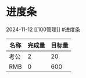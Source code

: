 # 进度条
2024-11-12
[[100管理]]
#进度条

| 名称  | 完成量 | 目标量 |
| --- | --- | --- |
| 考公  | 2   | 20  |
| RMB | 0   | 600 |
